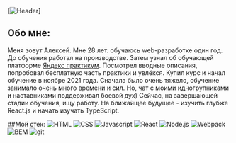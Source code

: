  [![Header](https://sun1-13.userapi.com/impf/c853628/v853628610/2eed0/rw_6joSLGng.jpg?size=607x1080&quality=96&sign=784344b5ea861c792e17dfe4b760a278&type=album)]
 
## Обо мне:

Меня зовут Алексей. Мне 28 лет. обучаюсь web-разработке один год. До обучения работал на производстве.
Затем узнал об обучающей платформе [Яндекс практикум](https://practicum.yandex.ru/?utm_source=yandex&utm_medium=cpc&utm_campaign=Yan_Sch_RF_Main_Brand_460&utm_content=sty_search:s_none:cid_66501562:gid_4720430462:kw_яндекс%20практикум:pid_34462630952:aid_11267854057:crid_0:rid_:p_1:pty_premium:mty_:mkw_:dty_desktop:cgcid_0:rn_Ступино:rid_10756&utm_term=яндекс%20практикум&etext=2202.Xr90lYZUBxQpQVc8OJJwYZibKjutBT9t4rTWoB6X9Fg4uwULoj53-7_t6HkfLNJHZ2JpYWZnY2ttdWdmd3Fpbw.b13cfbbaccd8f48db1c8557abb27f73c168aa9e0&yclid=3816031122315858839).
Посмотрел вводные описания, попробовал бесплатную часть практики и увлёкся. Купил курс и начал обучение в ноябре 2021 года.
Сначала было очень тяжело, обучение занимало очень много времени и сил. Но, чат с моими идногрупниками и наставниками поддерживал боевой дух)
Сейчас, на завершающей стадии обучения, ищу работу. На ближайщее будущее - изучить глубже React.js и начать изучать TypeScript.

##Мой стек:
![HTML](https://img.shields.io/badge/-HTML-292a30?style=for-the-badge&logo=HTML5)
![CSS](https://img.shields.io/badge/-CSS-292a30?style=for-the-badge&logo=CSS3)
![Javascript](https://img.shields.io/badge/-Javascript-292a30?style=for-the-badge&logo=Javascript)
![React](https://img.shields.io/badge/-React.js-292a30?style=for-the-badge&logo=React)
![Node.js](https://img.shields.io/badge/-Node.js-292a30?style=for-the-badge&logo=Node.js)
![Webpack](https://img.shields.io/badge/-Webpack-292a30?style=for-the-badge&logo=Webpack)
![BEM](https://img.shields.io/badge/-BEM-292a30?style=for-the-badge&logo=BEM)
![git](https://img.shields.io/badge/-git-292a30?style=for-the-badge&logo=git)
